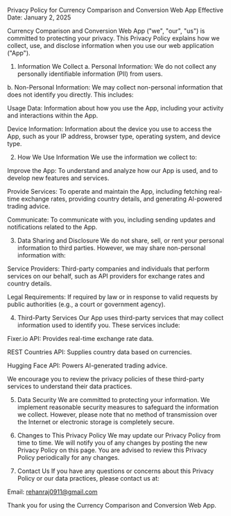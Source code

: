 Privacy Policy for Currency Comparison and Conversion Web App
Effective Date: January 2, 2025

Currency Comparison and Conversion Web App ("we", "our", "us") is committed to protecting your privacy. This Privacy Policy explains how we collect, use, and disclose information when you use our web application ("App").

1. Information We Collect
a. Personal Information: We do not collect any personally identifiable information (PII) from users.

b. Non-Personal Information: We may collect non-personal information that does not identify you directly. This includes:

Usage Data: Information about how you use the App, including your activity and interactions within the App.

Device Information: Information about the device you use to access the App, such as your IP address, browser type, operating system, and device type.

2. How We Use Information
We use the information we collect to:

Improve the App: To understand and analyze how our App is used, and to develop new features and services.

Provide Services: To operate and maintain the App, including fetching real-time exchange rates, providing country details, and generating AI-powered trading advice.

Communicate: To communicate with you, including sending updates and notifications related to the App.

3. Data Sharing and Disclosure
We do not share, sell, or rent your personal information to third parties. However, we may share non-personal information with:

Service Providers: Third-party companies and individuals that perform services on our behalf, such as API providers for exchange rates and country details.

Legal Requirements: If required by law or in response to valid requests by public authorities (e.g., a court or government agency).

4. Third-Party Services
Our App uses third-party services that may collect information used to identify you. These services include:

Fixer.io API: Provides real-time exchange rate data.

REST Countries API: Supplies country data based on currencies.

Hugging Face API: Powers AI-generated trading advice.

We encourage you to review the privacy policies of these third-party services to understand their data practices.

5. Data Security
We are committed to protecting your information. We implement reasonable security measures to safeguard the information we collect. However, please note that no method of transmission over the Internet or electronic storage is completely secure.

6. Changes to This Privacy Policy
We may update our Privacy Policy from time to time. We will notify you of any changes by posting the new Privacy Policy on this page. You are advised to review this Privacy Policy periodically for any changes.

7. Contact Us
If you have any questions or concerns about this Privacy Policy or our data practices, please contact us at:

Email: rehanraj0911@gmail.com

Thank you for using the Currency Comparison and Conversion Web App.
